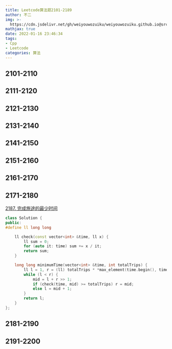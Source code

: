 ```yaml
---
title: Leetcode算法题2101-2189
author: 不二
img: >-
  https://cdn.jsdelivr.net/gh/weiyouwozuiku/weiyouwozuiku.github.io@src/source/_posts/PageImg/算法/Leetcode算法题2101-2200.jpeg
mathjax: true
date: 2022-01-16 23:46:34
tags: 
- Cpp
- Leetcode
categories: 算法
---
```


## 2101-2110
## 2111-2120

## 2121-2130
## 2131-2140

## 2141-2150

## 2151-2160

## 2161-2170

## 2171-2180

[2187. 完成旅途的最少时间](https://leetcode.cn/problems/minimum-time-to-complete-trips/)

```cpp
class Solution {
public:
#define ll long long

    ll check(const vector<int> &time, ll x) {
        ll sum = 0;
        for (auto it: time) sum += x / it;
        return sum;
    }

    long long minimumTime(vector<int> &time, int totalTrips) {
        ll l = 1, r = (ll) totalTrips * *max_element(time.begin(), time.end()), mid = 0;
        while (l < r) {
            mid = l + r >> 1;
            if (check(time, mid) >= totalTrips) r = mid;
            else l = mid + 1;
        }
        return l;
    }
};
```



## 2181-2190

## 2191-2200

